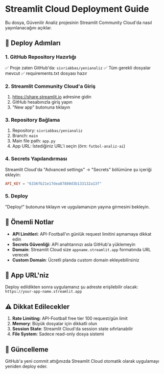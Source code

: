 # Streamlit Cloud Deployment Guide

Bu dosya, Güvenilir Analiz projesinin Streamlit Community Cloud'da nasıl yayınlanacağını açıklar.

## 🚀 Deploy Adımları

### 1. GitHub Repository Hazırlığı
✅ Proje zaten GitHub'da: `sivriabbas/yenianaliz`
✅ Tüm gerekli dosyalar mevcut
✅ requirements.txt dosyası hazır

### 2. Streamlit Community Cloud'a Giriş
1. https://share.streamlit.io adresine gidin
2. GitHub hesabınızla giriş yapın
3. "New app" butonuna tıklayın

### 3. Repository Bağlama
1. Repository: `sivriabbas/yenianaliz`
2. Branch: `main`
3. Main file path: `app.py`
4. App URL: İstediğiniz URL'i seçin (örn: `futbol-analiz-ai`)

### 4. Secrets Yapılandırması
Streamlit Cloud'da "Advanced settings" → "Secrets" bölümüne şu içeriği ekleyin:

```toml
API_KEY = "6336fb21e17dea87880d3b133132a13f"
```

### 5. Deploy
"Deploy!" butonuna tıklayın ve uygulamanızın yayına girmesini bekleyin.

## 🔧 Önemli Notlar

- **API Limitleri**: API-Football'ın günlük request limitini aşmamaya dikkat edin
- **Secrets Güvenliği**: API anahtarınızı asla GitHub'a yüklemeyin
- **Domain**: Streamlit Cloud size `appname.streamlit.app` formatında URL verecek
- **Custom Domain**: Ücretli planda custom domain ekleyebilirsiniz

## 📱 App URL'niz
Deploy edildikten sonra uygulamanız şu adreste erişilebilir olacak:
`https://your-app-name.streamlit.app`

## ⚠️ Dikkat Edilecekler

1. **Rate Limiting**: API-Football free tier 100 request/gün limit
2. **Memory**: Büyük dosyalar için dikkatli olun
3. **Session State**: Streamlit Cloud'da session state sıfırlanabilir
4. **File System**: Sadece read-only dosya sistemi

## 🔄 Güncelleme
GitHub'a yeni commit attığınızda Streamlit Cloud otomatik olarak uygulamayı yeniden deploy eder.